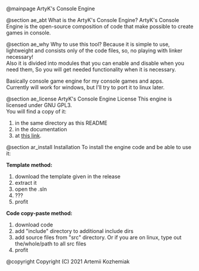@mainpage ArtyK's Console Engine

@section ae_abt What is the ArtyK's Console Engine?
ArtyK's Console Engine is the open-source composition of code that make possible to create games in console.

@section ae_why Why to use this tool?
Because it is simple to use, lightweight and consists only of the code files, so, no playing with linker necessary!  
Also it is divided into modules that you can enable and disable when you need them, So you will get needed functionality when it is necessary.  

Basically console game engine for my console games and apps.  
Currently will work for windows, but I'll try to port it to linux later. 

@section ae_license ArtyK's Console Engine License
This engine is licensed under GNU GPL3.  
You will find a copy of it:
1. in the same directory as this README
2. in the documentation
3. at <a href="https://www.gnu.org/licenses/gpl-3.0.md">this link</a>.

@section ar_install Installation
To install the engine code and be able to use it:

**Template method:**

1. download the template given in the release
2. extract it
3. open the .sln
4. ???
5. profit

**Code copy-paste method:**
1. download code
2. add "include" directory to additional include dirs
3. add source files from "src" directory. Or if you are on linux, type out the/whole/path to all src files
4. profit

@copyright Copyright (C) 2021  Artemii Kozhemiak